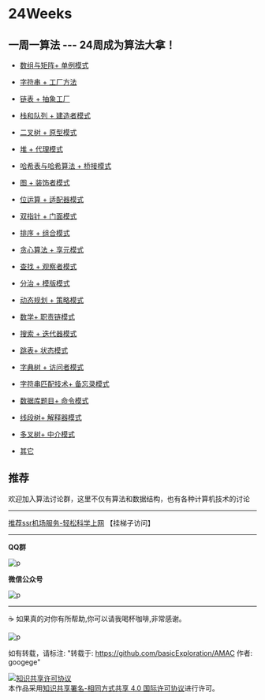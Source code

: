 # 24Weeks
**一周一算法 --- 24周成为算法大拿！**
---

- [数组与矩阵+ 单例模式](./1)

- [字符串 + 工厂方法](./2)

- [链表 + 抽象工厂](./3)

- [栈和队列 + 建造者模式](./4)

- [二叉树 + 原型模式](./5)

- [堆 + 代理模式](./6)

- [哈希表与哈希算法 + 桥接模式](./7)

- [图 + 装饰者模式](./8)

- [位运算 + 适配器模式](./9)

- [双指针 + 门面模式](./10)

- [排序 + 组合模式](./11)

- [贪心算法 + 享元模式](./12)

- [查找 + 观察者模式](./13)

- [分治 + 模版模式](./14)

- [动态规划 + 策略模式](./15)

- [数学+ 职责链模式](./16)

- [搜索 + 迭代器模式](./17)

- [跳表+ 状态模式](./18)

- [字典树 + 访问者模式](./19)

- [字符串匹配技术+ 备忘录模式](./20)

- [数据库题目+ 命令模式](./21)

- [线段树+ 解释器模式](./22)

- [多叉树+ 中介模式](./23)

- [其它](./24)


## 推荐

欢迎加入算法讨论群，这里不仅有算法和数据结构，也有各种计算机技术的讨论
***
[推荐ssr机场服务-轻松科学上网](https://justmysocks.net/members/aff.php?aff=7983) 【挂梯子访问】
***

**QQ群**

![p](https://raw.githubusercontent.com/basicExploration/AMAC/master/joinUs.png)

**微信公众号**

![p](https://raw.githubusercontent.com/basicExploration/AMAC/master/joinUsW.jpg)
***
☕️ 如果真的对你有所帮助,你可以请我喝杯咖啡,非常感谢。

![p](https://raw.githubusercontent.com/basicExploration/Demos/master/donate.png)


如有转载，请标注: "转载于: https://github.com/basicExploration/AMAC  作者: googege"

<a rel="license" href="http://creativecommons.org/licenses/by-sa/4.0/"><img alt="知识共享许可协议" style="border-width:0" src="https://i.creativecommons.org/l/by-sa/4.0/88x31.png" /></a><br />本作品采用<a rel="license" href="http://creativecommons.org/licenses/by-sa/4.0/">知识共享署名-相同方式共享 4.0 国际许可协议</a>进行许可。
